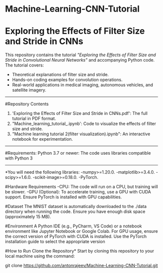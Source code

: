 # Machine-Learning-CNN-Tutorial
# Exploring the Effects of Filter Size and Stride in CNNs

This repository contains the tutorial *"Exploring the Effects of Filter Size and Stride in Convolutional Neural Networks"* and accompanying Python code. The tutorial covers:
- Theoretical explanations of filter size and stride.
- Hands-on coding examples for convolution operations.
- Real-world applications in medical imaging, autonomous vehicles, and satellite imagery.

_ _ _

#Repository Contents
1. 'Exploring the Effects of Filter Size and Stride in CNNs.pdf': The full tutorial in PDF format.
2. "Machine_learning_tutorial_.ipynb': Code to visualize the effects of filter size and stride.
3. "Machine learning tutorial 2(filter visualization).ipynb": An interactive notebook for experimentation.

---
#Requirements: 
Python 3.7 or newer: The code uses libraries compatible with Python 3
_ _ _

*You will need the following libraries:
-numpy>=1.20.0.
-matplotlib>=3.4.0.
-scipy>=1.6.0.
-scikit-image>=0.18.0.
-PyTorch.

#Hardware Requirements
-CPU: The code will run on a CPU, but training will be slower.
-GPU (Optional): To accelerate training, use a GPU with CUDA support. Ensure PyTorch is installed with GPU capabilities.

#Dataset
The MNIST dataset is automatically downloaded to the ./data directory when running the code. Ensure you have enough disk space (approximately 15 MB).

#Environment
A Python IDE (e.g., PyCharm, VS Code) or a notebook environment like Jupyter Notebook or Google Colab.
For GPU usage, ensure the correct version of PyTorch with CUDA is installed. Use the PyTorch installation guide to select the appropriate version

#How to Run
Clone the Repository*
Start by cloning this repository to your local machine using the command:

git clone https://github.com/antonrajeev/Machine-Learning-CNN-Tutorial.git

